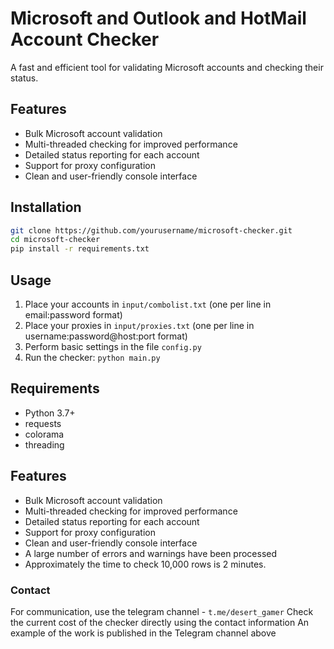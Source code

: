 # Microsoft and Outlook and HotMail Account Checker
A fast and efficient tool for validating Microsoft accounts and checking their status.

## Features
- Bulk Microsoft account validation
- Multi-threaded checking for improved performance
- Detailed status reporting for each account
- Support for proxy configuration
- Clean and user-friendly console interface

## Installation
```bash
git clone https://github.com/yourusername/microsoft-checker.git
cd microsoft-checker
pip install -r requirements.txt
```

## Usage
1. Place your accounts in `input/combolist.txt` (one per line in email:password format)
2. Place your proxies in `input/proxies.txt` (one per line in username:password@host:port format)
3. Perform basic settings in the file `config.py`
4. Run the checker: `python main.py`

## Requirements
- Python 3.7+
- requests
- colorama
- threading

## Features
- Bulk Microsoft account validation
- Multi-threaded checking for improved performance
- Detailed status reporting for each account
- Support for proxy configuration
- Clean and user-friendly console interface
- A large number of errors and warnings have been processed
- Approximately the time to check 10,000 rows is 2 minutes.

### Contact 
For communication, use the telegram channel - `t.me/desert_gamer`
Check the current cost of the checker directly using the contact information
An example of the work is published in the Telegram channel above
